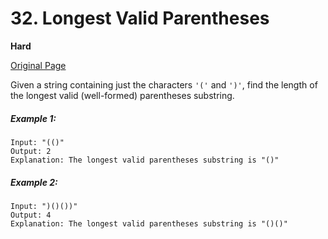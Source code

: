# 32. Longest Valid Parentheses

**Hard**

[Original Page](https://leetcode.com/problems/longest-valid-parentheses/)

Given a string containing just the characters `'('` and `')'`, find the length of the longest valid (well-formed) parentheses substring.

##### Example 1:
```
Input: "(()"
Output: 2
Explanation: The longest valid parentheses substring is "()"
```

##### Example 2: 
```
Input: ")()())"
Output: 4
Explanation: The longest valid parentheses substring is "()()"
```
